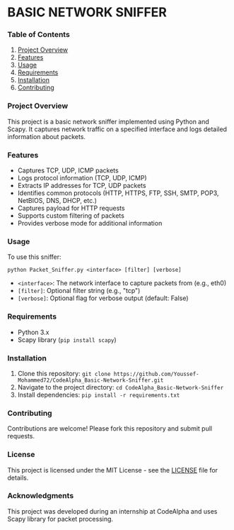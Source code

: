 # BASIC NETWORK SNIFFER

### Table of Contents
1. [Project Overview](#project-overview)
2. [Features](#features)
3. [Usage](#usage)
4. [Requirements](#requirements)
5. [Installation](#installation)
6. [Contributing](#contributing)

### Project Overview
This project is a basic network sniffer implemented using Python and Scapy. It captures network traffic on a specified interface and logs detailed information about packets.

### Features
- Captures TCP, UDP, ICMP packets
- Logs protocol information (TCP, UDP, ICMP)
- Extracts IP addresses for TCP, UDP packets
- Identifies common protocols (HTTP, HTTPS, FTP, SSH, SMTP, POP3, NetBIOS, DNS, DHCP, etc.)
- Captures payload for HTTP requests
- Supports custom filtering of packets
- Provides verbose mode for additional information

### Usage
To use this sniffer:

`python Packet_Sniffer.py <interface> [filter] [verbose]`

- `<interface>`: The network interface to capture packets from (e.g., eth0)
- `[filter]`: Optional filter string (e.g., "tcp")
- `[verbose]`: Optional flag for verbose output (default: False)

### Requirements
- Python 3.x
- Scapy library (`pip install scapy`)

### Installation
1. Clone this repository: `git clone https://github.com/Youssef-Mohammed72/CodeAlpha_Basic-Network-Sniffer.git`
2. Navigate to the project directory: `cd CodeAlpha_Basic-Network-Sniffer`
3. Install dependencies: `pip install -r requirements.txt`

### Contributing
Contributions are welcome! Please fork this repository and submit pull requests.

### License
This project is licensed under the MIT License - see the [LICENSE](LICENSE) file for details.

### Acknowledgments
This project was developed during an internship at CodeAlpha and uses Scapy library for packet processing.

